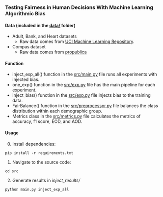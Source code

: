 ### Testing Fairness in Human Decisions With Machine Learning Algorithmic Bias

#### Data (included in the [data/](https://github.com/hil-se/HumanFairDetect/tree/master/data) folder)

 - Adult, Bank, and Heart datasets
   + Raw data comes from [UCI Machine Learning Repository](https://archive.ics.uci.edu/ml/datasets.php).
 - Compas dataset
   + Raw data comes from [propublica](https://github.com/propublica/compas-analysis/)

#### Function

  - inject_exp_all() function in the [src/main.py](https://github.com/hil-se/HumanFairDetect/blob/master/src/main.py#L126) file runs all experiments with injected bias.
  - one_exp() function in the [src/exp.py](https://github.com/hil-se/HumanFairDetect/blob/master/src/exp.py#L28) file has the main pipeline for each experiment.
  - inject_bias() function in the [src/exp.py](https://github.com/hil-se/HumanFairDetect/blob/master/src/exp.py#L111) file injects bias to the training data.
  - FairBalance() function in the [src/preprocessor.py](https://github.com/hil-se/HumanFairDetect/blob/master/src/preprocessor.py#L59) file balances the class distribution within each demographic group.
  - Metrics class in the [src/metrics.py](https://github.com/hil-se/HumanFairDetect/blob/master/src/metrics.py) file calculates the metrics of accuracy, f1 score, EOD, and AOD.


#### Usage
0. Install dependencies:
```
pip install -r requirements.txt
```
1. Navigate to the source code:
```
cd src
```
2. Generate results in _inject\_results/_
```
python main.py inject_exp_all
```

